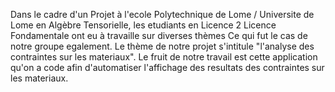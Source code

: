 Dans le cadre d'un Projet à l'ecole Polytechnique de Lome / Universite de Lome en Algèbre Tensorielle, les etudiants en Licence 2 Licence Fondamentale ont eu à travaille sur diverses thèmes Ce qui fut le cas de notre groupe egalement. Le thème de notre projet s'intitule "l'analyse des contraintes sur les materiaux".
Le fruit de notre travail est cette application qu'on a code afin d'automatiser l'affichage des resultats des contraintes sur les materiaux. 
